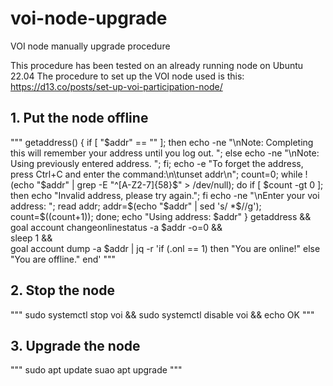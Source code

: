 # voi-node-upgrade
VOI node manually upgrade procedure

This procedure has been tested on an already running node on Ubuntu 22.04
The procedure to set up the VOI node used is this: https://d13.co/posts/set-up-voi-participation-node/

## 1. Put the node offline
"""
getaddress() {
  if [ "$addr" == "" ]; then echo -ne "\nNote: Completing this will remember your address until you log out. "; else echo -ne "\nNote: Using previously entered address. "; fi; echo -e "To forget the address, press Ctrl+C and enter the command:\n\tunset addr\n";
  count=0; while ! (echo "$addr" | grep -E "^[A-Z2-7]{58}$" > /dev/null); do
    if [ $count -gt 0 ]; then echo "Invalid address, please try again."; fi
    echo -ne "\nEnter your voi address: "; read addr;
    addr=$(echo "$addr" | sed 's/ *$//g'); count=$((count+1));
  done; echo "Using address: $addr"
}
getaddress &&\
goal account changeonlinestatus -a $addr -o=0 &&\
sleep 1 &&\
goal account dump -a $addr | jq -r 'if (.onl == 1) then "You are online!" else "You are offline." end'
"""

## 2. Stop the node

"""
sudo systemctl stop voi && sudo systemctl disable voi && echo OK
"""

## 3. Upgrade the node

"""
sudo apt update
suao apt upgrade
"""
